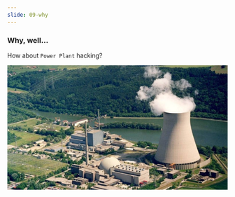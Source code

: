 ```yaml
---
slide: 09-why
---
```


### Why, well...

How about `Power Plant` hacking?

![Nuclear](assets/img/nuclear.jpg)